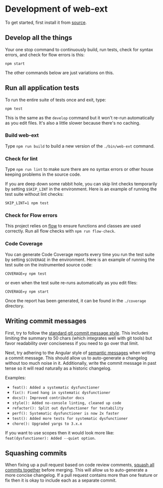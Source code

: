 # Development of web-ext

To get started, first install it from [source](README.md#installation-from-source).

## Develop all the things

Your one stop command to continuously build, run tests, check for
syntax errors, and check for flow errors is this:

    npm start

The other commands below are just variations on this.

## Run all application tests

To run the entire suite of tests once and exit, type:

    npm test

This is the same as the `develop` command but it won't re-run automatically as
you edit files. It's also a little slower because there's no caching.

### Build web-ext

Type `npm run build` to build a new version of the `./bin/web-ext` command.

### Check for lint

Type `npm run lint` to make sure there are no syntax errors or other house
keeping problems in the source code.

If you are deep down some rabbit hole, you can skip lint checks temporarily
by setting `$SKIP_LINT` in the environment. Here is an example of running
the test suite without lint checks:

    SKIP_LINT=1 npm test

### Check for Flow errors

This project relies on [flow](http://flowtype.org/) to ensure functions and
classes are used correctly. Run all flow checks with `npm run flow-check`.

### Code Coverage

You can generate Code Coverage reports every time you run the test suite
by setting `$COVERAGE` in the environment. Here is an example of running
the test suite on the instrumented source code:

    COVERAGE=y npm test

or even when the test suite re-runs automatically as you edit files:

    COVERAGE=y npm start

Once the report has been generated, it can be found in the `./coverage` directory.

## Writing commit messages

First, try to follow the
[standard git commit message style](http://tbaggery.com/2008/04/19/a-note-about-git-commit-messages.html).
This includes limiting the summary to 50 chars (which integrates well with git
tools) but favor readability over conciseness if you need to go over that limit.

Next, try adhering to the Angular style of
[semantic messages](https://github.com/angular/angular.js/blob/master/CONTRIBUTING.md#commit)
when writing a commit message.
This should allow us to auto-generate a changelog without too much noise in it.
Additionally, write the commit message in past tense so it will read
naturally as a historic changelog.

Examples:
* `feat(): Added a systematic dysfunctioner`
* `fix(): Fixed hang in systematic dysfunctioner`
* `docs(): Improved contributor docs`
* `style(): Added no-console linting, cleaned up code`
* `refactor(): Split out dysfunctioner for testability`
* `perf(): Systematic dysfunctioner is now 2x faster`
* `test(): Added more tests for systematic dysfunctioner`
* `chore(): Upgraded yargs to 3.x.x`

If you want to use scopes then it would look more like:
`feat(dysfunctioner): Added --quiet option`.

## Squashing commits

When fixing up a pull request based on code review comments,
[squash all commits together](https://github.com/ginatrapani/todo.txt-android/wiki/Squash-All-Commits-Related-to-a-Single-Issue-into-a-Single-Commit)
before merging. This will allow us to auto-generate a more concise
changelog. If a pull request contains more than one feature or fix then
it is okay to include each as a separate commit.
